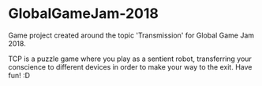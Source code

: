# GlobalGameJam-2018
Game project created around the topic 'Transmission' for Global Game Jam 2018.

TCP is a puzzle game where you play as a sentient robot, transferring your conscience to different devices in order to make your way to the exit. Have fun! :D
